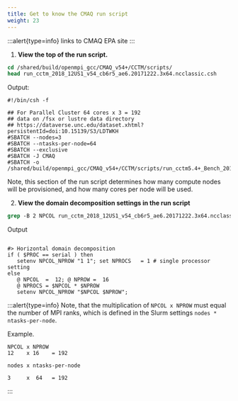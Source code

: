 ```yaml
---
title: Get to know the CMAQ run script
weight: 23
---
```


:::alert{type=info}
links to CMAQ EPA site
:::


1. **View the top of the run script.**

```csh
cd /shared/build/openmpi_gcc/CMAQ_v54+/CCTM/scripts/
head run_cctm_2018_12US1_v54_cb6r5_ae6.20171222.3x64.ncclassic.csh
```

Output:

```
#!/bin/csh -f

## For Parallel Cluster 64 cores x 3 = 192 
## data on /fsx or lustre data directory
## https://dataverse.unc.edu/dataset.xhtml?persistentId=doi:10.15139/S3/LDTWKH
#SBATCH --nodes=3
#SBATCH --ntasks-per-node=64
#SBATCH --exclusive
#SBATCH -J CMAQ
#SBATCH -o /shared/build/openmpi_gcc/CMAQ_v54+/CCTM/scripts/run_cctm5.4+_Bench_2018_12US1_cb6r5_ae6_20200131_MYR.192.12x16pe.2day.20171222start.3x64.log
```

Note, this section of the run script determines how many compute nodes will be provisioned, and how many cores per node will be used.


2. **View the domain decomposition settings in the run script**

```csh
grep -B 2 NPCOL run_cctm_2018_12US1_v54_cb6r5_ae6.20171222.3x64.ncclassic.csh
```

Output

```

#> Horizontal domain decomposition
if ( $PROC == serial ) then
   setenv NPCOL_NPROW "1 1"; set NPROCS   = 1 # single processor setting
else
   @ NPCOL  =  12; @ NPROW =  16
   @ NPROCS = $NPCOL * $NPROW
   setenv NPCOL_NPROW "$NPCOL $NPROW"; 

```

:::alert{type=info}
Note, that the multiplication of `NPCOL x NPROW` must equal the number of MPI ranks, which is defined in the Slurm settings `nodes * ntasks-per-node`.

Example.

```
NPCOL x NPROW
12    x 16    = 192

nodes x ntasks-per-node

3     x  64   = 192
```
:::

